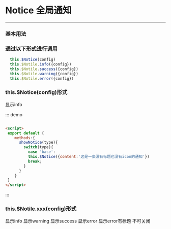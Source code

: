<style>
.demo-notice{
  margin-top: 10px;
}

</style>
<script>
 export default {
    methods:{
      showNotice(type){
        switch(type){
          case 'base':
          this.$Notice({content:'这是一条没有标题也没有icon的通知'})
          break;
        }
      },
      showNotice2(type){
        switch(type){
          case 'info':
            this.$Notice.info('这是一条有icon的info通知')
          break;
          case 'warning':
            this.$Notice.warning('这是一条有icon的warning通知')
          break;
          case 'success':
            this.$Notice.success('这是一条有icon的success通知')
          break;
          case 'error':
            this.$Notice.error('这是一条有icon的error通知')
          break;

        }
      },
      showNotice3(){
        this.$Notice.warning({
          title:'警告',
          content:'这是一条警告这是一条警告这是一条警告这是一条警告这是一条警告'
        })
      },
      showNotice4(){
        this.$Notice.error({
          title:'提示',
          content:'这是一条没有关闭按钮的消息',
          closable:false
        })
      }
    }
 }
</script>


# Notice 全局通知
----

### 基本用法

### 通过以下形式进行调用

```js
  this.$Notice(config)
  this.$Notile.info({config})
  this.$Notile.success({config})
  this.$Notile.warning({config})
  this.$Notile.error({config})
```

### this.$Notice(config)形式

<div class="dome-notice demo-block">
  <w-button  @click="showNotice('base')">显示info</w-button>
</div>

::: demo
```html  

<script>
 export default {
    methods:{
      showNotice(type){
        switch(type){
          case 'base':
          this.$Notice({content:'这是一条没有标题也没有icon的通知'})
          break;
        }
      }
    }
 }
</script>

```
:::

### this.$Notile.xxx(config)形式

<div class="dome-notice demo-block">
  <w-button type="info"  @click="showNotice2('info')">显示info</w-button>
  <w-button type="warning"  @click="showNotice2('warning')">显示warning</w-button>
  <w-button type="success" @click="showNotice2('success')">显示success</w-button>
  <w-button type="danger"  @click="showNotice2('error')">显示error</w-button>
  <w-button type="danger"  @click="showNotice3()">显示error有标题</w-button>
  <w-button type="warning"  @click="showNotice4()">不可关闭</w-button>
</div>
